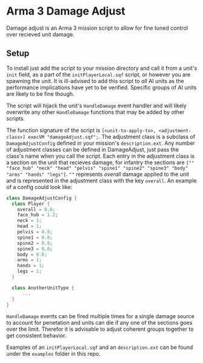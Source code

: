 # Arma 3 Damage Adjust
Damage adjust is an Arma 3 mission script to allow for fine tuned control over 
recieved unit damage.

## Setup
To install just add the script to your mission directory and call it from a unit's 
`init` field, as a part of the `initPlayerLocal.sqf` script, or however
you are spawning the unit. It is ill-advised to add this script to *all* AI 
units as the performance implications have yet to be 
verified. Specific groups of AI units are likely to be fine though. 

The script will hijack the unit's `HandleDamage` event handler and will likely
overwrite any other `HandleDamage` functions that may be added by other scripts.

The function signature of the script is `[<unit-to-apply-to>, <adjustment-class>] execVM "damageAdjust.sqf";`. The adjustment class is a subclass of `DamageAdjustConfig` defined in your mission's
`description.ext`. Any number of adjustment classes can be defined in DamageAdjust, just pass the 
class's name when you call the script. Each entry in the adjustment class is 
a section on the unit that recieves damage, for infantry the sections are
`["" "face_hub" "neck" "head" "pelvis" "spine1" "spine2" "spine3" "body" "arms" "hands" "legs"]`. 
`""` represents *overall* damage applied to the unit and is represented in the adjustment
class with the key `overall`. An example of a config could look like:

```cpp
class DamageAdjustConfig {
  class Player {
    overall = 0.8;
    face_hub = 1.2;
    neck = 1;
    head = 1;
    pelvis = 0.8;
    spine1 = 0.8;
    spine2 = 0.8;
    spine3 = 0.8;
    body = 0.6;
    arms = 1;
    hands = 1;
    legs = 1;
  }

  class AnotherUnitType {
      ...
  }
}
```

`HandleDamage` events can be fired multiple times for a single damage source to account
for penetation and units can die if any one of the sections goes over the limit. Therefor 
it is advisable to adjust coherent groups together to get consistent behavior.

Examples of an `initPlayerLocal.sqf` and an `description.ext` can be found under the `examples`
folder in this repo.
